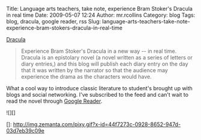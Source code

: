 Title: Language arts teachers, take note, experience Bram Stoker's Dracula in real time
Date: 2009-05-07 12:24
Author: mr.rcollins
Category: blog
Tags: blog, dracula, google reader, rss
Slug: language-arts-teachers-take-note-experience-bram-stokers-dracula-in-real-time

[Dracula][]

> Experience Bram Stoker's Dracula in a new way -- in real time. Dracula
> is an epistolary novel (a novel written as a series of letters or
> diary entries,) and this blog will publish each diary entry on the day
> that it was written by the narrator so that the audience may
> experience the drama as the characters would have.

What a cool way to introduce classic literature to student's brought up
with blogs and social networking. I've subscribed to the feed and can't
wait to read the novel through [Google Reader][].

<div class="zemanta-pixie">
![][]

</div>
</p>

  [Dracula]: http://dracula-feed.blogspot.com/
  [Google Reader]: http://google.com/reader/
  []: http://img.zemanta.com/pixy.gif?x-id=44f7273c-0928-8652-947d-03d7eb39c09e
